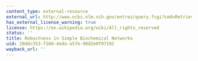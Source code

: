 ```yaml
---
content_type: external-resource
external_url: http://www.ncbi.nlm.nih.gov/entrez/query.fcgi?cmd=Retrieve&db=PubMed&dopt=Citation&list_uids=9202124
has_external_license_warning: true
license: https://en.wikipedia.org/wiki/All_rights_reserved
status: ''
title: Robustness in Simple Biochemical Networks
uid: 20ddc353-f168-4eda-a57e-98d2e0f07191
wayback_url: ''
---
```

